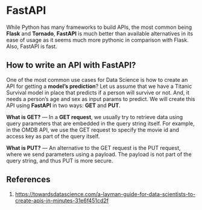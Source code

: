 # FastAPI

While Python has many frameworks to build APIs, the most common being __Flask__ and __Tornado__, __FastAPI__ is much better than available alternatives in its ease of usage as it seems much more pythonic in comparison with Flask. Also, FastAPI is fast.

## How to write an API with FastAPI?
One of the most common use cases for Data Science is how to create an API for getting a __model’s prediction__? Let us assume that we have a Titanic Survival model in place that predicts if a person will survive or not. And, it needs a person’s age and sex as input params to predict. We will create this API using __FastAPI__ in two ways: __GET__ and __PUT__.

__What is GET?__ — In a __GET request__, we usually try to retrieve data using query parameters that are embedded in the query string itself. For example, in the OMDB API, we use the GET request to specify the movie id and access key as part of the query itself.

__What is PUT?__ — An alternative to the GET request is the PUT request, where we send parameters using a payload. The payload is not part of the query string, and thus PUT is more secure.



## References
1. https://towardsdatascience.com/a-layman-guide-for-data-scientists-to-create-apis-in-minutes-31e6f451cd2f